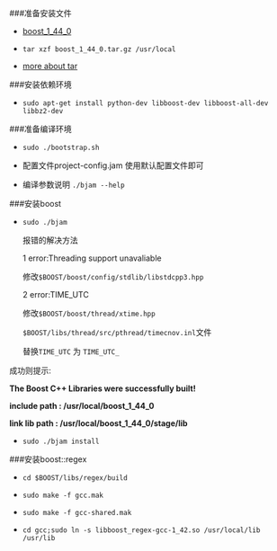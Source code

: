 ###准备安装文件

* [boost_1_44_0](www.boost.org/users/history/version_1_44_0.html)

* `tar xzf boost_1_44_0.tar.gz /usr/local`

* [more about tar](http://segmentfault.com/q/1010000000670089)

###安装依赖环境

* `sudo apt-get install python-dev libboost-dev libboost-all-dev libbz2-dev`

###准备编译环境

* `sudo ./bootstrap.sh`

* 配置文件project-config.jam  使用默认配置文件即可
 
* 编译参数说明 `./bjam --help`

###安装boost

* `sudo ./bjam`

	报错的解决方法
	
	1 error:Threading support unavaliable
	
	修改`$BOOST/boost/config/stdlib/libstdcpp3.hpp`
	
	
	2 error:TIME_UTC
	
	修改`$BOOST/boost/thread/xtime.hpp` 
	
	`$BOOST/libs/thread/src/pthread/timecnov.inl`文件
	
	替换`TIME_UTC` 为 `TIME_UTC_`
	

成功则提示:

**The Boost C++ Libraries were successfully built!** 

**include path : /usr/local/boost_1_44_0**

**link lib path : /usr/local/boost_1_44_0/stage/lib**

* `sudo ./bjam install`

###安装boost::regex

*  `cd $BOOST/libs/regex/build`

*  `sudo make -f gcc.mak`

*  `sudo make -f gcc-shared.mak`

*   `cd gcc;sudo ln -s libboost_regex-gcc-1_42.so /usr/local/lib /usr/lib`